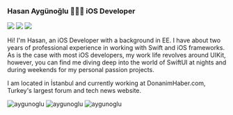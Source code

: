 ### Hasan Aygünoğlu 👨🏻‍💻 iOS Developer

<a href="https://www.linkedin.com/in/hasan-aygünoğlu-128a27130/" target="_blank"> <img src="https://img.shields.io/badge/-hasanaygunoglu-blue?style=flat-square&logo=Linkedin&logoColor=white&link=https://www.linkedin.com/in/hasan-aygünoğlu-128a27130"/></a> 
<a href="mailto:hasanaygunoglu@gmail.com" target="_blank"> <img src="https://img.shields.io/badge/-hasanaygunoglu@gmail.com-c14438?style=flat-square&logo=Gmail&logoColor=white&link=mailto:hasanaygunoglu@gmail.com"/></a> 
<a href="https://medium.com/@hasanaygunoglu" target="_blank"> <img src="https://img.shields.io/badge/-hasanaygunoglu-000000?style=flat-square&labelColor=000000&logo=Medium&link=https://medium.com/@hasanaygunoglu"/></a>

Hi! I'm Hasan, an iOS Developer with a background in EE. I have about two years of professional experience in working with Swift and iOS frameworks. As is the case with most iOS developers, my work life revolves around UIKit, however, you can find me diving deep into the world of SwiftUI at nights and during weekends for my personal passion projects. 

I am located in İstanbul and currently working at DonanimHaber.com, Turkey's largest forum and tech news website.

 <img src="https://github-readme-stats.vercel.app/api?username=aygunoglu&show_icons=true&locale=en&theme=dark" alt="aygunoglu" />
 <img src="https://github-readme-stats.vercel.app/api/top-langs?username=aygunoglu&show_icons=true&locale=en&theme=dark&layout=compact" alt="aygunoglu" />
 <img src="https://komarev.com/ghpvc/?username=aygunoglu&label=Profile%20views&color=0e75b6&style=flat" alt="aygunoglu" />


<!--
**aygunoglu/aygunoglu** is a ✨ _special_ ✨ repository because its `README.md` (this file) appears on your GitHub profile.

Here are some ideas to get you started:

- 🔭 I’m currently working on ...
- 🌱 I’m currently learning ...
- 👯 I’m looking to collaborate on ...
- 🤔 I’m looking for help with ...
- 💬 Ask me about ...
- 📫 How to reach me: ...
- 😄 Pronouns: ...
- ⚡ Fun fact: ...
-->
